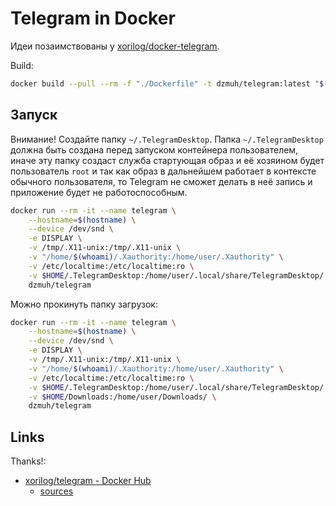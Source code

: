 # Telegram in Docker

Идеи позаимствованы у [xorilog/docker-telegram](https://github.com/xorilog/docker-telegram).

Build:

``` bash
docker build --pull --rm -f "./Dockerfile" -t dzmuh/telegram:latest "$(pwd)"
```

## Запуск

Внимание!
Создайте папку `~/.TelegramDesktop`.
Папка `~/.TelegramDesktop` должна быть создана перед запуском контейнера пользователем, иначе эту папку создаст служба стартующая образ и её хозяином будет пользователь `root` и так как образ в дальнейшем работает в контексте обычного пользователя, то Telegram не сможет делать в неё запись и приложение будет не работоспособным.

``` bash
docker run --rm -it --name telegram \
    --hostname=$(hostname) \
    --device /dev/snd \
    -e DISPLAY \
    -v /tmp/.X11-unix:/tmp/.X11-unix \
    -v "/home/$(whoami)/.Xauthority:/home/user/.Xauthority" \
    -v /etc/localtime:/etc/localtime:ro \
    -v $HOME/.TelegramDesktop:/home/user/.local/share/TelegramDesktop/ \
    dzmuh/telegram
```

Можно прокинуть папку загрузок:

``` bash
docker run --rm -it --name telegram \
    --hostname=$(hostname) \
    --device /dev/snd \
    -e DISPLAY \
    -v /tmp/.X11-unix:/tmp/.X11-unix \
    -v "/home/$(whoami)/.Xauthority:/home/user/.Xauthority" \
    -v /etc/localtime:/etc/localtime:ro \
    -v $HOME/.TelegramDesktop:/home/user/.local/share/TelegramDesktop/ \
    -v $HOME/Downloads:/home/user/Downloads/ \
    dzmuh/telegram
```

## Links

Thanks!:

* [xorilog/telegram - Docker Hub](https://hub.docker.com/r/xorilog/telegram)
  * [sources](https://github.com/xorilog/docker-telegram)